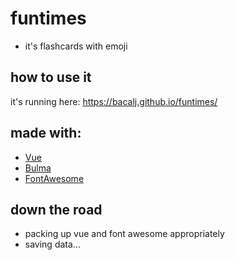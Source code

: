 # funtimes

- it's flashcards with emoji

## how to use it
it's running here: https://bacalj.github.io/funtimes/

## made with: 
- [Vue](https://vuejs.org/)
- [Bulma](https://bulma.io/)
- [FontAwesome](http://fontawesome.io/)

## down the road
- packing up vue and font awesome appropriately
- saving data...
